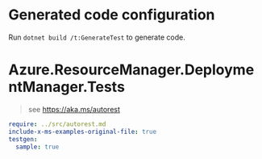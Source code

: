 # Generated code configuration

Run `dotnet build /t:GenerateTest` to generate code.

# Azure.ResourceManager.DeploymentManager.Tests

> see https://aka.ms/autorest
``` yaml
require: ../src/autorest.md
include-x-ms-examples-original-file: true
testgen:
  sample: true
```
